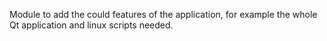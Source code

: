 Module to add the could features of the application, for example the whole Qt application and linux scripts needed.